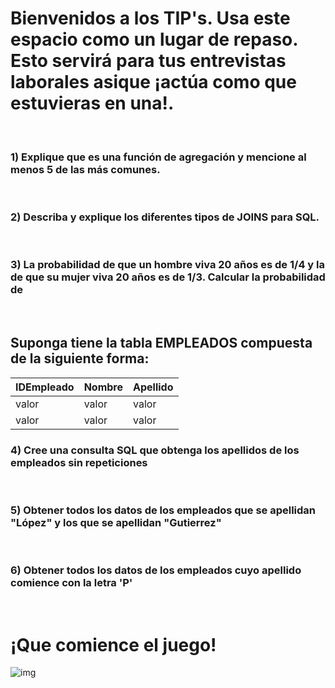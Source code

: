 # Bienvenidos a los TIP's. Usa este espacio como un lugar de repaso. Esto servirá para tus entrevistas laborales asique ¡actúa como que estuvieras en una!.  

<br>

### **1) Explique que es una función de agregación y mencione al menos 5 de las más comunes.**  
<br>

### **2) Describa y explique los diferentes tipos de JOINS para SQL.**
<br>

### **3) La probabilidad de que un hombre viva 20 años es de 1/4 y la de que su mujer viva 20 años es de 1/3. Calcular la probabilidad de**  
<br>

## Suponga tiene la tabla EMPLEADOS compuesta de la siguiente forma:

| IDEmpleado | Nombre | Apellido |
|--------|--------|--------|
| valor | valor | valor |
|valor  | valor  | valor |

### **4) Cree una consulta SQL que obtenga los apellidos de los empleados sin repeticiones**
<br>

### **5) Obtener todos los datos de los empleados que se apellidan "López" y los que se apellidan "Gutierrez"**
<br>

### **6) Obtener todos los datos de los empleados cuyo apellido comience con la letra 'P'**
<br>

# ¡Que comience el juego!
![img](https://experienciajoven.com/wp-content/uploads/2020/11/programacion_gamer_001.gif)
